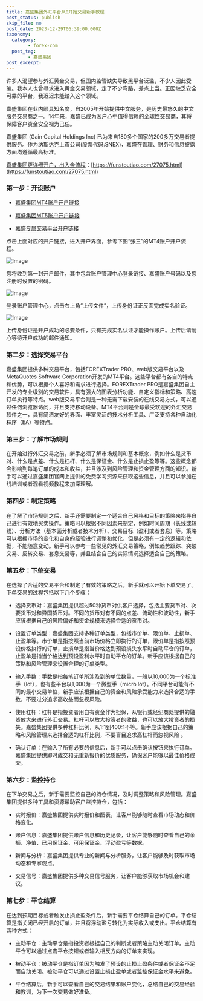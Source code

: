 ```yaml
---
title: 嘉盛集团外汇平台从0开始交易新手教程
post_status: publish
skip_file: no
post_date: 2023-12-29T06:39:00.000Z
taxonomy:
  category:
        - forex-com
  post_tag:
        - 嘉盛集团
post_excerpt: 
---
```

许多人渴望参与外汇黄金交易，但国内监管缺失导致黑平台泛滥，不少人因此受骗。我本人也曾寻求进入黄金交易领域，走了不少弯路，差点上当。正因缺乏安全可靠的平台，我迟迟未能踏入这个领域。

嘉盛集团在业内颇具知名度，自2005年开始提供中文服务，是历史最悠久的中文服务交易商之一。14年来，嘉盛已成为客户心中值得信赖的全球性交易商，其将保障客户资金安全视为己任。

嘉盛集团 (Gain Capital Holdings Inc) 已为来自180多个国家的200多万交易者提供服务。作为纳斯达克上市公司(股票代码:SNEX)，嘉盛在管理、财务和信息披露方面均遵循最高标准。

[嘉盛集团更详细开户，出入金流程](https://funstoutiao.com/27075.html)：[https://funstoutiao.com/27075.html](https://funstoutiao.com/27075.html)

### 第一步：开设账户

* [嘉盛集团MT4账户开户链接](https://s.ssgg.net/jsmt4)

* [嘉盛集团MT5账户开户链接](https://s.ssgg.net/jsmt5)

* [嘉盛专属交易平台开户链接](https://s.ssgg.net/js)

点击上面对应的开户链接，进入开户界面，参考下图“张三”的MT4账户开户流程。

![Image](https://prod-files-secure.s3.us-west-2.amazonaws.com/39ed1227-6d7d-4570-be36-9ccd4a2c4241/7a167aea-686b-400d-af59-4e18eb607a40/640.png?X-Amz-Algorithm=AWS4-HMAC-SHA256&X-Amz-Content-Sha256=UNSIGNED-PAYLOAD&X-Amz-Credential=ASIAZI2LB466R2T7QJBA%2F20250226%2Fus-west-2%2Fs3%2Faws4_request&X-Amz-Date=20250226T101309Z&X-Amz-Expires=3600&X-Amz-Security-Token=IQoJb3JpZ2luX2VjECIaCXVzLXdlc3QtMiJHMEUCIQDqKW6ooxEooeioi18ZGCd%2FAkibiyfMw54%2BNszpkSQAYgIgRoi48y6spAIJF1ivuLg16IVcV5UhylpyJyDtMnbI0pgq%2FwMIWxAAGgw2Mzc0MjMxODM4MDUiDDt3WKR63yuCTnNLkircA4OIZBslIopBHgU0A6ITzi6L5vkFWTcGH9PR2Z5%2FWY6jp3Mq0iNy%2Bd12D%2FzEIHx2QsR7CgZofB7%2Fca5H9Xp9lZIoVoUUZcadgmrxK%2FI9SkTRzDLBZPG1%2BfmBkLqeoBYOaQwXIDgHxqjDGIXfySqtztv0C85QcGVIVyrL7mByhehlLOSDFhzTZiTN7mx1d5Aci1Lrs8%2FRdc3N1Avhz4QIpKnkrUOydzpQb1iXCg87v7mKuCZh1dMVjs3PH4nYvIcmna6ZUvORpbm7cTGugsbT3be8m7KaXB3qH0Xwrapo2MXi4FILmqawp5ENeUfqJhsqCFpPzL4%2BO2ULGHhg5zV0p%2BppclBplUGO0%2F5sHmnjQa%2BhBQ50hri5lEsEeu8XyIgm3%2FRd%2Fqe0uPSvDt1M6dxRbnKKmrCJ%2FnkQaGAYMw%2FQpGmb0V8NDJWesJddq55FBNfv0P6JkN5HUNje0IoAiIpGct2q43hn5r8oPCSzfgMCD%2Buuyt9I2URbkjhsOwSroKrV%2FdK%2BnJu4vrZ9jF0g3Du0GNKqyvBKW9Z9qGWylZ9LTE5b%2FRQq7JQ%2BjJnHGL6JNseHTx%2FEVzE%2FKoJ65H%2FPCtt42iBb3qrDGINd2kxUsHs3qyDB7P2gGkgPwGWSo%2FHvMLW9%2B70GOqUBEYgGkn4qaOh96kGZxlg8RZ0eHQSyZ1Vmmh9PCkchZQPO%2BaNcd%2BoYiygHlDWpEbeDCgncy6wh2Z1s9gGXEjky9NP1sOihGC6E71L7zD%2B0WM%2Fz9moy2vACJBhbFdVGRBePz3ak%2BElj%2FtYNRZlOuwAt%2FA1ISAsq5t3%2Fj8gMfvm%2FlKM8cmSo2yUMtRhSAD7L9tIcWotiRKmBabOV7XyWdrT46VIbdV3F&X-Amz-Signature=131cd01084e285ea19102a74fded83693a9fb3ef62dc4d10e66c6dad1945cd25&X-Amz-SignedHeaders=host&x-id=GetObject)

您将收到第一封开户邮件，其中包含账户管理中心登录链接、嘉盛账户号码以及您注册时设置的密码。

![Image](https://prod-files-secure.s3.us-west-2.amazonaws.com/39ed1227-6d7d-4570-be36-9ccd4a2c4241/eaa1c6b3-2877-4284-a0e1-530e222c27fb/image.png?X-Amz-Algorithm=AWS4-HMAC-SHA256&X-Amz-Content-Sha256=UNSIGNED-PAYLOAD&X-Amz-Credential=ASIAZI2LB466R2T7QJBA%2F20250226%2Fus-west-2%2Fs3%2Faws4_request&X-Amz-Date=20250226T101309Z&X-Amz-Expires=3600&X-Amz-Security-Token=IQoJb3JpZ2luX2VjECIaCXVzLXdlc3QtMiJHMEUCIQDqKW6ooxEooeioi18ZGCd%2FAkibiyfMw54%2BNszpkSQAYgIgRoi48y6spAIJF1ivuLg16IVcV5UhylpyJyDtMnbI0pgq%2FwMIWxAAGgw2Mzc0MjMxODM4MDUiDDt3WKR63yuCTnNLkircA4OIZBslIopBHgU0A6ITzi6L5vkFWTcGH9PR2Z5%2FWY6jp3Mq0iNy%2Bd12D%2FzEIHx2QsR7CgZofB7%2Fca5H9Xp9lZIoVoUUZcadgmrxK%2FI9SkTRzDLBZPG1%2BfmBkLqeoBYOaQwXIDgHxqjDGIXfySqtztv0C85QcGVIVyrL7mByhehlLOSDFhzTZiTN7mx1d5Aci1Lrs8%2FRdc3N1Avhz4QIpKnkrUOydzpQb1iXCg87v7mKuCZh1dMVjs3PH4nYvIcmna6ZUvORpbm7cTGugsbT3be8m7KaXB3qH0Xwrapo2MXi4FILmqawp5ENeUfqJhsqCFpPzL4%2BO2ULGHhg5zV0p%2BppclBplUGO0%2F5sHmnjQa%2BhBQ50hri5lEsEeu8XyIgm3%2FRd%2Fqe0uPSvDt1M6dxRbnKKmrCJ%2FnkQaGAYMw%2FQpGmb0V8NDJWesJddq55FBNfv0P6JkN5HUNje0IoAiIpGct2q43hn5r8oPCSzfgMCD%2Buuyt9I2URbkjhsOwSroKrV%2FdK%2BnJu4vrZ9jF0g3Du0GNKqyvBKW9Z9qGWylZ9LTE5b%2FRQq7JQ%2BjJnHGL6JNseHTx%2FEVzE%2FKoJ65H%2FPCtt42iBb3qrDGINd2kxUsHs3qyDB7P2gGkgPwGWSo%2FHvMLW9%2B70GOqUBEYgGkn4qaOh96kGZxlg8RZ0eHQSyZ1Vmmh9PCkchZQPO%2BaNcd%2BoYiygHlDWpEbeDCgncy6wh2Z1s9gGXEjky9NP1sOihGC6E71L7zD%2B0WM%2Fz9moy2vACJBhbFdVGRBePz3ak%2BElj%2FtYNRZlOuwAt%2FA1ISAsq5t3%2Fj8gMfvm%2FlKM8cmSo2yUMtRhSAD7L9tIcWotiRKmBabOV7XyWdrT46VIbdV3F&X-Amz-Signature=2c9a77b90361851953efcba9c6b004456b3f125d3ec4178785f150db871e1308&X-Amz-SignedHeaders=host&x-id=GetObject)

登录账户管理中心，点击右上角“上传文件”，上传身份证正反面完成实名验证。

![Image](https://prod-files-secure.s3.us-west-2.amazonaws.com/39ed1227-6d7d-4570-be36-9ccd4a2c4241/54090639-09fc-46b4-a135-e0289f707147/image.png?X-Amz-Algorithm=AWS4-HMAC-SHA256&X-Amz-Content-Sha256=UNSIGNED-PAYLOAD&X-Amz-Credential=ASIAZI2LB466R2T7QJBA%2F20250226%2Fus-west-2%2Fs3%2Faws4_request&X-Amz-Date=20250226T101309Z&X-Amz-Expires=3600&X-Amz-Security-Token=IQoJb3JpZ2luX2VjECIaCXVzLXdlc3QtMiJHMEUCIQDqKW6ooxEooeioi18ZGCd%2FAkibiyfMw54%2BNszpkSQAYgIgRoi48y6spAIJF1ivuLg16IVcV5UhylpyJyDtMnbI0pgq%2FwMIWxAAGgw2Mzc0MjMxODM4MDUiDDt3WKR63yuCTnNLkircA4OIZBslIopBHgU0A6ITzi6L5vkFWTcGH9PR2Z5%2FWY6jp3Mq0iNy%2Bd12D%2FzEIHx2QsR7CgZofB7%2Fca5H9Xp9lZIoVoUUZcadgmrxK%2FI9SkTRzDLBZPG1%2BfmBkLqeoBYOaQwXIDgHxqjDGIXfySqtztv0C85QcGVIVyrL7mByhehlLOSDFhzTZiTN7mx1d5Aci1Lrs8%2FRdc3N1Avhz4QIpKnkrUOydzpQb1iXCg87v7mKuCZh1dMVjs3PH4nYvIcmna6ZUvORpbm7cTGugsbT3be8m7KaXB3qH0Xwrapo2MXi4FILmqawp5ENeUfqJhsqCFpPzL4%2BO2ULGHhg5zV0p%2BppclBplUGO0%2F5sHmnjQa%2BhBQ50hri5lEsEeu8XyIgm3%2FRd%2Fqe0uPSvDt1M6dxRbnKKmrCJ%2FnkQaGAYMw%2FQpGmb0V8NDJWesJddq55FBNfv0P6JkN5HUNje0IoAiIpGct2q43hn5r8oPCSzfgMCD%2Buuyt9I2URbkjhsOwSroKrV%2FdK%2BnJu4vrZ9jF0g3Du0GNKqyvBKW9Z9qGWylZ9LTE5b%2FRQq7JQ%2BjJnHGL6JNseHTx%2FEVzE%2FKoJ65H%2FPCtt42iBb3qrDGINd2kxUsHs3qyDB7P2gGkgPwGWSo%2FHvMLW9%2B70GOqUBEYgGkn4qaOh96kGZxlg8RZ0eHQSyZ1Vmmh9PCkchZQPO%2BaNcd%2BoYiygHlDWpEbeDCgncy6wh2Z1s9gGXEjky9NP1sOihGC6E71L7zD%2B0WM%2Fz9moy2vACJBhbFdVGRBePz3ak%2BElj%2FtYNRZlOuwAt%2FA1ISAsq5t3%2Fj8gMfvm%2FlKM8cmSo2yUMtRhSAD7L9tIcWotiRKmBabOV7XyWdrT46VIbdV3F&X-Amz-Signature=79922afc5192d7cd2b9af4c766111425e99b75133e5c6ac75ee12f5c2c625538&X-Amz-SignedHeaders=host&x-id=GetObject)

上传身份证是开户成功的必要条件，只有完成实名认证才能操作账户。上传后请耐心等待开户成功的邮件通知。

### 第二步：选择交易平台

嘉盛集团提供多种交易平台，包括FOREXTrader PRO、web版交易平台以及MetaQuotes Software Corporation开发的MT4平台。这些平台都有各自的特点和优势，可以根据个人喜好和需求进行选择。FOREXTrader PRO是嘉盛集团自主开发的专业级别的交易软件，具有强大的图表分析功能、自定义指标和策略、高速订单执行等特点。web版交易平台则是一种无需下载安装的在线交易方式，可以通过任何浏览器访问，并且支持移动设备。MT4平台则是全球最受欢迎的外汇交易软件之一，具有简洁友好的界面、丰富灵活的技术分析工具、广泛支持各种自动化程序（EA）等特点。

### 第三步：了解市场规则

在开始进行外汇交易之前，新手必须了解市场规则和基本概念，例如什么是货币对、什么是点差、什么是杠杆、什么是保证金、什么是止损止盈等等。这些概念都会影响到每笔订单的成本和收益，并且涉及到风险管理和资金管理方面的知识。新手可以通过嘉盛集团官网上提供的免费学习资源来获取这些信息，并且可以参加在线培训或者观看视频教程来加深理解。

### 第四步：制定策略

在了解了市场规则之后，新手还需要制定一个适合自己风格和目标的策略来指导自己进行有效地买卖操作。策略可以根据不同因素来制定，例如时间周期（长线或短线）、分析方法（基本面分析或者技术分析）、交易目标（盈利或者套息）等。策略可以根据市场的变化和自身的经验进行调整和优化，但是必须有一定的逻辑和依据，不能随意变动。新手可以参考一些常见的外汇交易策略，例如趋势跟踪、突破交易、反转交易、套息交易等，并且结合自己的实际情况选择适合自己的策略。

### 第五步：下单交易

在选择了合适的交易平台和制定了有效的策略之后，新手就可以开始下单交易了。下单交易的过程包括以下几个步骤：

* 选择货币对：嘉盛集团提供超过50种货币对供客户选择，包括主要货币对、次要货币对和异国货币对。不同的货币对有不同的点差、流动性和波动性，新手应该根据自己的风险偏好和资金规模来选择合适的货币对。

* 设置订单类型：嘉盛集团支持多种订单类型，包括市价单、限价单、止损单、止盈单等。市价单是指按照当前市场价格立即执行的订单，限价单是指按照预设价格执行的订单，止损单是指当价格达到预设损失水平时自动平仓的订单，止盈单是指当价格达到预设盈利水平时自动平仓的订单。新手应该根据自己的策略和风险管理来设置合理的订单类型。

* 输入手数：手数是指每笔订单所涉及到的单位数量，一般以10,000为一个标准手（lot），也有些平台以1,000为一个微型手（micro lot）。不同平台可能有不同的最小交易单位，新手应该根据自己的资金和风险承受能力来选择合适的手数，不要过分追求高收益而忽视风险。

* 使用杠杆：杠杆是指投资者用自有资金作为担保，从银行或经纪商处提供的融资放大来进行外汇交易。杠杆可以放大投资者的收益，也可以放大投资者的损失。嘉盛集团提供多种杠杆比例，从1:1到400:1不等。新手应该根据自己的策略和风险管理来选择合适的杠杆比例，不要盲目追求高杠杆而忽视风险 。

* 确认订单：在输入了所有必要的信息后，新手可以点击确认按钮来执行订单。嘉盛集团提供即时成交和无重新报价的优质服务，确保客户能够以最佳价格成交。

### 第六步：监控持仓

在下单交易之后，新手需要监控自己的持仓情况，及时调整策略和风险管理。嘉盛集团提供多种工具和资源帮助客户监控持仓，包括：

* 实时报价：嘉盛集团提供实时报价和图表，让客户能够随时查看市场动态和价格变化。

* 账户信息：嘉盛集团提供账户信息和历史记录，让客户能够随时查看自己的余额、净值、已用保证金、可用保证金、浮动盈亏等数据。

* 新闻与分析：嘉盛集团提供专业的新闻与分析服务，让客户能够及时获取市场动态和专家观点。

* 交易信号：嘉盛集团提供多种交易信号服务，让客户能够获取市场机会和建议。

### 第七步：平仓结算

在达到预期目标或者触发止损止盈条件后，新手需要平仓结算自己的订单。平仓结算是指关闭已经开启的订单，并且将浮动盈亏转化为实际收入或支出。平仓结算有两种方式：

* 主动平仓：主动平仓是指投资者根据自己的判断或者策略主动关闭订单。主动平仓可以通过点击平仓按钮或者输入相反方向的订单来实现。

* 被动平仓：被动平仓是指订单因为触发了预设的止损止盈条件或者保证金不足而自动关闭。被动平仓可以通过设置止损止盈单或者监控保证金水平来避免。

* 平仓结算后，新手可以查看自己的交易结果和账户变化，总结自己的交易经验和教训，为下一次交易做好准备。